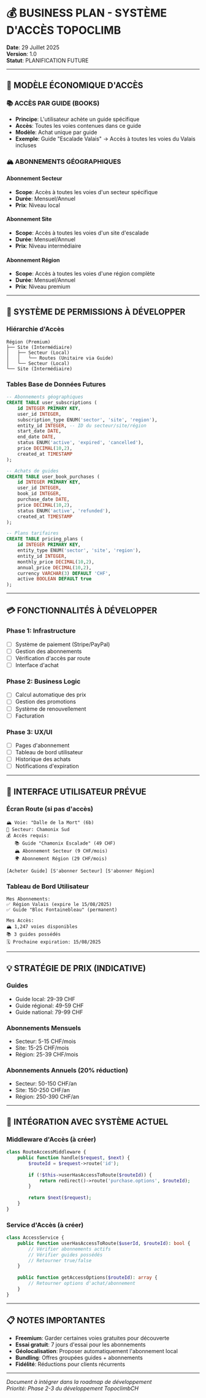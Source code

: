# 💰 BUSINESS PLAN - SYSTÈME D'ACCÈS TOPOCLIMB

**Date**: 29 Juillet 2025  
**Version**: 1.0  
**Statut**: PLANIFICATION FUTURE

---

## 🎯 MODÈLE ÉCONOMIQUE D'ACCÈS

### 📚 **ACCÈS PAR GUIDE (BOOKS)**
- **Principe**: L'utilisateur achète un guide spécifique
- **Accès**: Toutes les voies contenues dans ce guide
- **Modèle**: Achat unique par guide
- **Exemple**: Guide "Escalade Valais" → Accès à toutes les voies du Valais incluses

### 🏔️ **ABONNEMENTS GÉOGRAPHIQUES**

#### **Abonnement Secteur**
- **Scope**: Accès à toutes les voies d'un secteur spécifique
- **Durée**: Mensuel/Annuel
- **Prix**: Niveau local

#### **Abonnement Site**  
- **Scope**: Accès à toutes les voies d'un site d'escalade
- **Durée**: Mensuel/Annuel
- **Prix**: Niveau intermédiaire

#### **Abonnement Région**
- **Scope**: Accès à toutes les voies d'une région complète
- **Durée**: Mensuel/Annuel  
- **Prix**: Niveau premium

---

## 🔐 SYSTÈME DE PERMISSIONS À DÉVELOPPER

### **Hiérarchie d'Accès**
```
Région (Premium)
├── Site (Intermédiaire)
│   ├── Secteur (Local)  
│   │   └── Routes (Unitaire via Guide)
│   └── Secteur (Local)
└── Site (Intermédiaire)
```

### **Tables Base de Données Futures**

```sql
-- Abonnements géographiques
CREATE TABLE user_subscriptions (
    id INTEGER PRIMARY KEY,
    user_id INTEGER,
    subscription_type ENUM('sector', 'site', 'region'),
    entity_id INTEGER, -- ID du secteur/site/région
    start_date DATE,
    end_date DATE,
    status ENUM('active', 'expired', 'cancelled'),
    price DECIMAL(10,2),
    created_at TIMESTAMP
);

-- Achats de guides
CREATE TABLE user_book_purchases (
    id INTEGER PRIMARY KEY,
    user_id INTEGER,
    book_id INTEGER,
    purchase_date DATE,
    price DECIMAL(10,2),
    status ENUM('active', 'refunded'),
    created_at TIMESTAMP
);

-- Plans tarifaires
CREATE TABLE pricing_plans (
    id INTEGER PRIMARY KEY,
    entity_type ENUM('sector', 'site', 'region'),
    entity_id INTEGER,
    monthly_price DECIMAL(10,2),
    annual_price DECIMAL(10,2),
    currency VARCHAR(3) DEFAULT 'CHF',
    active BOOLEAN DEFAULT true
);
```

---

## 💳 FONCTIONNALITÉS À DÉVELOPPER

### **Phase 1: Infrastructure**
- [ ] Système de paiement (Stripe/PayPal)
- [ ] Gestion des abonnements
- [ ] Vérification d'accès par route
- [ ] Interface d'achat

### **Phase 2: Business Logic**  
- [ ] Calcul automatique des prix
- [ ] Gestion des promotions
- [ ] Système de renouvellement
- [ ] Facturation

### **Phase 3: UX/UI**
- [ ] Pages d'abonnement
- [ ] Tableau de bord utilisateur
- [ ] Historique des achats
- [ ] Notifications d'expiration

---

## 🎨 INTERFACE UTILISATEUR PRÉVUE

### **Écran Route (si pas d'accès)**
```
🏔️ Voie: "Dalle de la Mort" (6b)
📍 Secteur: Chamonix Sud
💰 Accès requis: 
   📚 Guide "Chamonix Escalade" (49 CHF)
   🏔️ Abonnement Secteur (9 CHF/mois)
   🌍 Abonnement Région (29 CHF/mois)
   
[Acheter Guide] [S'abonner Secteur] [S'abonner Région]
```

### **Tableau de Bord Utilisateur**
```
Mes Abonnements:
✅ Région Valais (expire le 15/08/2025)
✅ Guide "Bloc Fontainebleau" (permanent)

Mes Accès:
🏔️ 1,247 voies disponibles
📚 3 guides possédés
🗓️ Prochaine expiration: 15/08/2025
```

---

## 💡 STRATÉGIE DE PRIX (INDICATIVE)

### **Guides**
- Guide local: 29-39 CHF
- Guide régional: 49-59 CHF  
- Guide national: 79-99 CHF

### **Abonnements Mensuels**
- Secteur: 5-15 CHF/mois
- Site: 15-25 CHF/mois
- Région: 25-39 CHF/mois

### **Abonnements Annuels** (20% réduction)
- Secteur: 50-150 CHF/an
- Site: 150-250 CHF/an  
- Région: 250-390 CHF/an

---

## 🔄 INTÉGRATION AVEC SYSTÈME ACTUEL

### **Middleware d'Accès (à créer)**
```php
class RouteAccessMiddleware {
    public function handle($request, $next) {
        $routeId = $request->route('id');
        
        if (!$this->userHasAccessToRoute($routeId)) {
            return redirect()->route('purchase.options', $routeId);
        }
        
        return $next($request);
    }
}
```

### **Service d'Accès (à créer)**
```php
class AccessService {
    public function userHasAccessToRoute($userId, $routeId): bool {
        // Vérifier abonnements actifs
        // Vérifier guides possédés  
        // Retourner true/false
    }
    
    public function getAccessOptions($routeId): array {
        // Retourner options d'achat/abonnement
    }
}
```

---

## 📋 NOTES IMPORTANTES

- **Freemium**: Garder certaines voies gratuites pour découverte
- **Essai gratuit**: 7 jours d'essai pour les abonnements
- **Géolocalisation**: Proposer automatiquement l'abonnement local
- **Bundling**: Offres groupées guides + abonnements
- **Fidélité**: Réductions pour clients récurrents

---

*Document à intégrer dans la roadmap de développement*  
*Priorité: Phase 2-3 du développement TopoclimbCH*